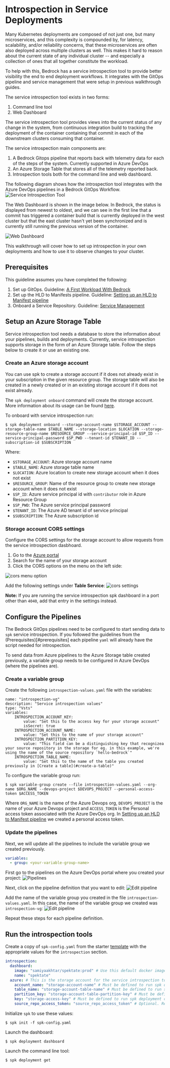 # Introspection in Service Deployments

Many Kubernetes deployments are composed of not just one, but many microservices, and this complexity is compounded by, for latency, scalability, and/or reliability concerns, that these microservices are often also deployed across multiple clusters as well.  This makes it hard to reason about the current state of any individual cluster -- and especially a collection of ones that all together constitute the workload.

To help with this, Bedrock has a service introspection tool to provide better visibility the end to end deployment workflows. It integrates with the GitOps pipeline and service management that were setup in previous walkthrough guides. 

The service introspection tool exists in two forms:
1. Command line tool
2. Web Dashboard

The service introspection tool provides views into the current status of any change in the system, from continuous integration build to tracking the deployment of the container containing that commit in each of the downstream clusters consuming that container.

The service introspection main components are:
1. A Bedrock Gitops pipeline that reports back with telemetry data for each of the steps of the system. Currently supported in Azure DevOps
2. An Azure Storage Table that stores all of the telemetry reported back.
3. Introspection tools both for the command line and web dashboard.

The following diagram shows how the introspection tool integrates with the Azure DevOps pipelines in a Bedrock GitOps Workflow.
![Service Introspection Tool](images/service-introspection-tool.png)

The Web Dashboard is shown in the image below. In Bedrock, the status is displayed from newest to oldest, and we can see in the first line that a commit has triggered a container build that is currently deployed in the west cluster but that the east cluster hasn't yet been synchronized and is currently still running the previous version of the container.

![Web Dashboard](images/service-introspection-dashboard.png)

This walkthrough will cover how to set up introspection in your own deployments and how to use it to observe changes to your cluster.

## Prerequisites
This guideline assumes you have completed the following:

1. Set up GitOps. Guideline: [A First Workload With Bedrock](./firstWorkload/README.md)
2. Set up the HLD to Manifests pipeline. Guideline: [Setting up an HLD to Manifest pipeline](hldToManifestWalkthrough.md)
3. Onboard a Service Repository. Guideline: [Service Management](services.md)


## Setup an Azure Storage Table
Service introspection tool needs a database to store the information about your
pipelines, builds and deployments. Currently, service introspection supports
storage in the form of an Azure Storage table. Follow the steps below to create
it or use an existing one.

### Create an Azure storage account
You can use spk to create a storage account if it does not already exist in your subscription in the given resource group.
The storage table will also be created in a newly created or in an existing storage account if it does not exist already. 

The `spk deployment onboard` command will create the storage account. More information about its usage can be found [here](https://catalystcode.github.io/spk/commands/index.html#master@deployment_onboard).

To onboard with service introspection run:
```
$ spk deployment onboard --storage-account-name $STORAGE_ACCOUNT --storage-table-name $TABLE_NAME --storage-location $LOCATION --storage-resource-group-name $RESOURCE_GROUP --service-principal-id $SP_ID --service-principal-password $SP_PWD --tenant-id $TENANT_ID --subscription-id $SUBSCRIPTION
```
Where:

- `$STORAGE_ACCOUNT`: Azure storage account name
- `$TABLE_NAME`: Azure storage table name
- `$LOCATION`: Azure location to create new storage account when it does not exist
- `$RESOURCE_GROUP`: Name of the resource group to create new storage account when it does not exist
- `$SP_ID`: Azure service principal id with `contributor` role in Azure Resource Group
- `$SP_PWD`: The Azure service principal password
- `$TENANT_ID`: The Azure AD tenant id of service principal
- `$SUBSCRIPTION`: The Azure subscription id

### Storage account CORS settings

Configure the CORS settings for the storage account to allow requests from the
service introspection dasbhoard.

1. Go to the [Azure portal](https://portal.azure.com)
2. Search for the name of your storage account
3. Click the CORS options on the menu on the left side:

![cors menu option](./images/cors-menu.png)

Add the following settings under **Table Service**:
![cors settings](./images/cors-settings.png)

**Note:** If you are running the service introspection spk dashboard in a port
other than `4040`, add that entry in the settings instead.

## Configure the Pipelines
The Bedrock GitOps pipelines need to be configured to start sending data to
`spk` service introspection. If you followed the guidelines from the (Prerequisites)[#prerequisites] each pipeline `yaml` will already have the script needed for introspection.

To send data from Azure pipelines to the Azure Storage table created
previously, a variable group needs to be configured in Azure DevOps (where the
pipelines are).

### Create a variable group
Create the following `introspection-values.yaml` file with the variables:
```
name: "introspection-vg"
description: "Service introspection values"
type: "Vsts"
variables:
    INTROSPECTION_ACCOUNT_KEY:
        value: "Set this to the access key for your storage account"
        isSecret: true
    INTROSPECTION_ACCOUNT_NAME:
        value: "Set this to the name of your storage account"
    INTROSPECTION_PARTITION_KEY:
        value: "This field can be a distinguishing key that recognizea your source repository in the storage for eg. in this example, we're using the name of the source repository `hello-bedrock`"
    INTROSPECTION_TABLE_NAME:
        value: "Set this to the name of the table you created previously in [Create a table](#create-a-table)"
```

To configure the variable group run:

```
$ spk variable-group create --file introspection-values.yaml --org-name $ORG_NAME --devops-project $DEVOPS_PROJECT --personal-access-token $ACCESS_TOKEN
```

Where `ORG_NAME` is the name of the Azure Devops org, `DEVOPS_PROJECT` is the name of your Azure Devops project and `ACCESS_TOKEN` is the Personal access token associated with the Azure DevOps org. In [Setting up an HLD to Manifest pipeline](hldToManifestWalkthrough.md) we created a personal access token. 

### Update the pipelines
Next, we will update all the pipelines to include the variable group we created previously.

```yaml
variables:
  - group: <your-variable-group-name>
```

First go to the pipelines on the Azure DevOps portal where you created your project:
![Pipelines](images/pipelines.png)

Next, click on the pipeline definition that you want to edit:
![Edit pipeline](images/pipelines-edit.png)

Add the name of the variable group you created in the file `introspection-values.yaml`. In this case, the name of the variable group we created was `introspection-vg`:
![Edit pipeline](images/pipelines-edit-save.png)

Repeat these steps for each pipeline definition.

## Run the introspection tools
Create a copy of `spk-config.yaml` from the starter
[template](./../spk-config.yaml) with the appropriate values for the
`introspection` section.

```yaml
introspection:
  dashboard:
    image: "samiyaakhtar/spektate:prod" # Use this default docker image unless you would like to use a custom one
    name: "spektate"
  azure: # This is the storage account for the service introspection tool.
    account_name: "storage-account-name" # Must be defined to run spk deployment commands
    table_name: "storage-account-table-name" # Must be defined to run spk deployment commands
    partition_key: "storage-account-table-partition-key" # Must be defined to run spk deployment commands
    key: "storage-access-key" # Must be defined to run spk deployment commands. Use ${env:INTROSPECTION_STORAGE_ACCESS_KEY} and set it in .env file
    source_repo_access_token: "source_repo_access_token" # Optional. Required only when source repository is private (in order to render the author column in dashboard)
```

Initialize `spk` to use these values:
```
$ spk init -f spk-config.yaml
```

Launch the dashboard:
```
$ spk deployment dashboard
```

Launch the command line tool:
```
$ spk deployment get
```